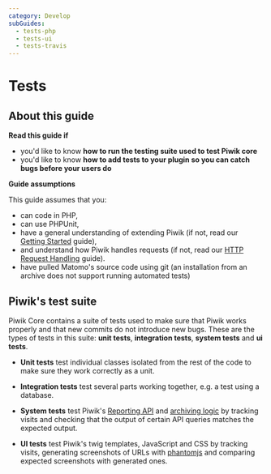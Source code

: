 ```yaml
---
category: Develop
subGuides:
  - tests-php
  - tests-ui
  - tests-travis
---
```

# Tests

## About this guide

**Read this guide if**

* you'd like to know **how to run the testing suite used to test Piwik core**
* you'd like to know **how to add tests to your plugin so you can catch bugs before your users do**

**Guide assumptions**

This guide assumes that you:

* can code in PHP,
* can use PHPUnit,
* have a general understanding of extending Piwik (if not, read our [Getting Started](/guides/getting-started-part-1) guide),
* and understand how Piwik handles requests (if not, read our [HTTP Request Handling](/guides/http-request-handling) guide).
* have pulled Matomo's source code using git (an installation from an archive does not support running automated tests)

## Piwik's test suite

Piwik Core contains a suite of tests used to make sure that Piwik works properly and that new commits do not introduce new bugs. These are the types of tests in this suite: **unit tests**, **integration tests**, **system tests** and **ui tests**.

- **Unit tests** test individual classes isolated from the rest of the code to make sure they work correctly as a unit.

- **Integration tests** test several parts working together, e.g. a test using a database.

- **System tests** test Piwik's [Reporting API](/guides/piwiks-reporting-api) and [archiving logic](/guides/archiving) by tracking visits and checking that the output of certain API queries matches the expected output.

- **UI tests** test Piwik's twig templates, JavaScript and CSS by tracking visits, generating screenshots of URLs with [phantomjs](https://phantomjs.org/) and comparing expected screenshots with generated ones.
